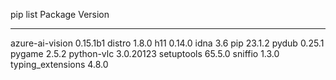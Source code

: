pip list
Package           Version
----------------- ---------
azure-ai-vision   0.15.1b1
distro            1.8.0
h11               0.14.0
idna              3.6
pip               23.1.2
pydub             0.25.1
pygame            2.5.2
python-vlc        3.0.20123
setuptools        65.5.0
sniffio           1.3.0
typing_extensions 4.8.0
